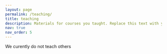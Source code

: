 ```yaml
---
layout: page
permalink: /teaching/
title: teaching
description: Materials for courses you taught. Replace this text with your description.
nav: true
nav_order: 5
---
```


We curently do not teach others